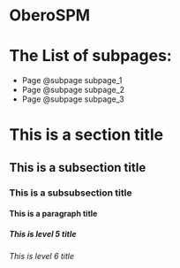 # OberoSPM

# The List of subpages:

* Page @subpage subpage_1
* Page @subpage subpage_2
* Page @subpage subpage_3

# This is a section title

## This is a subsection title

### This is a subsubsection title

#### This is a paragraph title

##### This is level 5 title

###### This is level 6 title
